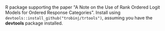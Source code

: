 R package supporting the paper "A Note on the Use of Rank Ordered Logit Models for Ordered Response Categories". Install using `devtools::install_github("trobinj/trtools")`, assuming you have the **devtools** package installed. 
